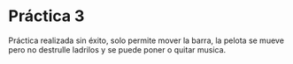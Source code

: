  # Práctica 3
Práctica realizada sin éxito, solo permite mover la barra, la pelota se mueve pero no destrulle ladrilos y se puede poner o quitar musica.